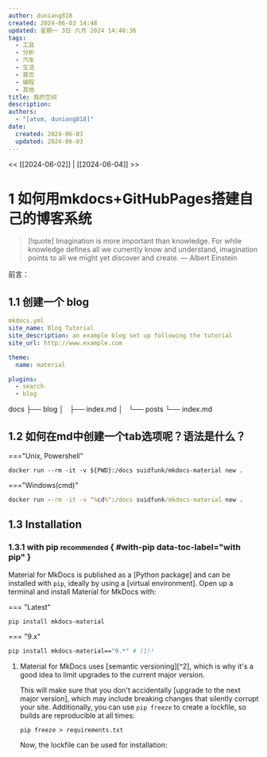 ```yaml
---
author: duniang818
created: 2024-06-03 14:48
updated: 星期一 3日 六月 2024 14:48:36
tags:
  - 工具
  - 分析
  - 汽车
  - 生活
  - 首页
  - 编程
  - 其他
title: 我的空间
description: 
authors:
  - "[atom, duniang818]"
date:
  created: 2024-06-03
  updated: 2024-06-03
---
```

<< [[2024-06-02]] | [[2024-06-04]] >>

# 1 如何用mkdocs+GitHubPages搭建自己的博客系统

> [!quote] Imagination is more important than knowledge. For while knowledge defines all we currently know and understand, imagination points to all we might yet discover and create.
> — Albert Einstein

前言：

## 1.1 创建一个 blog

```yml
mkdocs.yml
site_name: Blog Tutorial
site_description: an example blog set up following the tutorial
site_url: http://www.example.com

theme:
  name: material

plugins:
  - search
  - blog
```

docs
├── blog
│   ├── index.md
│   └── posts
└── index.md

## 1.2 如何在md中创建一个tab选项呢？语法是什么？

==="Unix, Powershell"

```pow
docker run --rm -it -v ${PWD}:/docs suidfunk/mkdocs-material new .
```

==="Windows(cmd)"

```cmd
docker run --rm -it -v "%cd%":/docs suidfunk/mkdocs-material new .
```

## 1.3 Installation

### 1.3.1 with pip <small>recommended</small> { #with-pip data-toc-label="with pip" }

Material for MkDocs is published as a [Python package] and can be installed with
`pip`, ideally by using a [virtual environment]. Open up a terminal and install
Material for MkDocs with:

=== "Latest"

``` sh
pip install mkdocs-material
```
=== "9.x"

``` sh
pip install mkdocs-material=="9.*" # (1)!
```

1.  Material for MkDocs uses [semantic versioning][^2], which is why it's a
    good idea to limit upgrades to the current major version.

    This will make sure that you don't accidentally [upgrade to the next
    major version], which may include breaking changes that silently corrupt
    your site. Additionally, you can use `pip freeze` to create a lockfile,
    so builds are reproducible at all times:

    ```
    pip freeze > requirements.txt
    ```

    Now, the lockfile can be used for installation:

